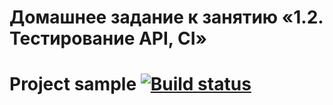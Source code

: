 # Домашнее задание к занятию «1.2. Тестирование API, CI»

# Project sample [![Build status](https://ci.appveyor.com/api/projects/status/7u1v6ns7retr0dnl/branch/master?svg=true)](https://ci.appveyor.com/project/Viktor072/api-ci/branch/master)
